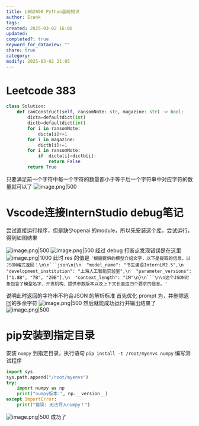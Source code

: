 ```yaml
---
title: L0G2000 Python基础知识
author: Ecank
tags: 
created: 2025-03-02 16:00
updated: 
completed?: true
keyword_for_dataview: ""
share: true
category: 
modify: 2025-03-02 21:05
---
```


# Leetcode 383
```python
class Solution:
    def canConstruct(self, ransomNote: str, magazine: str) -> bool:
        dicta=defaultdict(int)
        dictb=defaultdict(int)
        for i in ransomNote:
            dicta[i]+=1
        for i in magazine:
            dictb[i]+=1
        for i in ransomNote:
            if  dicta[i]>dictb[i]:
                return False
        return True
```
只要满足前一个字符中每一个字符的数量都小于等于后一个字符串中对应字符的数量就可以了
![image.png|500](https://eeecank-1325470508.cos.ap-shanghai.myqcloud.com/20250302160048.png)
# Vscode连接InternStudio debug笔记
尝试直接运行程序，但是缺少openai 的module，所以先安装这个库，尝试运行，得到如图结果

![image.png|500](https://eeecank-1325470508.cos.ap-shanghai.myqcloud.com/20250302201559.png)
![image.png|500](https://eeecank-1325470508.cos.ap-shanghai.myqcloud.com/20250302201721.png)
经过 debug 打断点发现错误是在这里
![image.png|1000](https://eeecank-1325470508.cos.ap-shanghai.myqcloud.com/20250302202034.png)
此时 res 的值是 `'根据提供的模型介绍文字，以下是提取的信息，以JSON格式返回：\n\n```json\n{\n  "model_name": "书生浦语InternLM2.5",\n  "development_institution": "上海人工智能实验室",\n  "parameter_versions": ["1.8B", "7B", "20B"],\n  "context_length": "1M"\n}\n```\n\n这个JSON对象包含了模型名字、开发机构、提供参数版本以及上下文长度这四个要求的信息。'`

说明此时返回的字符串不符合JSON 的解析标准
首先优化 prompt 为，并删除返回的多余字符
![image.png|500](https://eeecank-1325470508.cos.ap-shanghai.myqcloud.com/20250302203021.png)
然后就能成功运行并输出结果了
![image.png|500](https://eeecank-1325470508.cos.ap-shanghai.myqcloud.com/20250302203031.png)
# pip安装到指定目录
安装 `numpy` 到指定目录，执行语句 `pip install -t /root/myenvs numpy`
编写测试程序
```python
import sys
sys.path.append("/root/myenvs")
try:
    import numpy as np
    print("numpy版本:", np.__version__)
except ImportError:
    print("错误: 无法导入numpy！")
```
![image.png|500](https://eeecank-1325470508.cos.ap-shanghai.myqcloud.com/20250302210431.png)
成功了